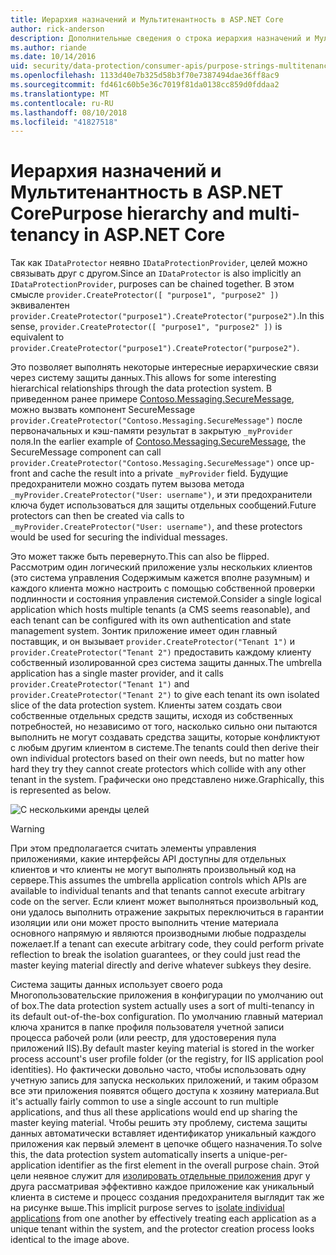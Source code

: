 ```yaml
---
title: Иерархия назначений и Мультитенантность в ASP.NET Core
author: rick-anderson
description: Дополнительные сведения о строка иерархия назначений и Мультитенантность по отношению к API защиты данных ASP.NET Core.
ms.author: riande
ms.date: 10/14/2016
uid: security/data-protection/consumer-apis/purpose-strings-multitenancy
ms.openlocfilehash: 1133d40e7b325d58b3f70e7387494dae36ff8ac9
ms.sourcegitcommit: fd461c60b5e36c7019f81da0138cc859d0fddaa2
ms.translationtype: MT
ms.contentlocale: ru-RU
ms.lasthandoff: 08/10/2018
ms.locfileid: "41827518"
---
```

# <a name="purpose-hierarchy-and-multi-tenancy-in-aspnet-core"></a><span data-ttu-id="788d8-103">Иерархия назначений и Мультитенантность в ASP.NET Core</span><span class="sxs-lookup"><span data-stu-id="788d8-103">Purpose hierarchy and multi-tenancy in ASP.NET Core</span></span>

<span data-ttu-id="788d8-104">Так как `IDataProtector` неявно `IDataProtectionProvider`, целей можно связывать друг с другом.</span><span class="sxs-lookup"><span data-stu-id="788d8-104">Since an `IDataProtector` is also implicitly an `IDataProtectionProvider`, purposes can be chained together.</span></span> <span data-ttu-id="788d8-105">В этом смысле `provider.CreateProtector([ "purpose1", "purpose2" ])` эквивалентен `provider.CreateProtector("purpose1").CreateProtector("purpose2")`.</span><span class="sxs-lookup"><span data-stu-id="788d8-105">In this sense, `provider.CreateProtector([ "purpose1", "purpose2" ])` is equivalent to `provider.CreateProtector("purpose1").CreateProtector("purpose2")`.</span></span>

<span data-ttu-id="788d8-106">Это позволяет выполнять некоторые интересные иерархические связи через систему защиты данных.</span><span class="sxs-lookup"><span data-stu-id="788d8-106">This allows for some interesting hierarchical relationships through the data protection system.</span></span> <span data-ttu-id="788d8-107">В приведенном ранее примере [Contoso.Messaging.SecureMessage](xref:security/data-protection/consumer-apis/purpose-strings#data-protection-contoso-purpose), можно вызвать компонент SecureMessage `provider.CreateProtector("Contoso.Messaging.SecureMessage")` после первоначальных и кэш-памяти результат в закрытую `_myProvider` поля.</span><span class="sxs-lookup"><span data-stu-id="788d8-107">In the earlier example of [Contoso.Messaging.SecureMessage](xref:security/data-protection/consumer-apis/purpose-strings#data-protection-contoso-purpose), the SecureMessage component can call `provider.CreateProtector("Contoso.Messaging.SecureMessage")` once up-front and cache the result into a private `_myProvider` field.</span></span> <span data-ttu-id="788d8-108">Будущие предохранители можно создать путем вызова метода `_myProvider.CreateProtector("User: username")`, и эти предохранители ключа будет использоваться для защиты отдельных сообщений.</span><span class="sxs-lookup"><span data-stu-id="788d8-108">Future protectors can then be created via calls to `_myProvider.CreateProtector("User: username")`, and these protectors would be used for securing the individual messages.</span></span>

<span data-ttu-id="788d8-109">Это может также быть перевернуто.</span><span class="sxs-lookup"><span data-stu-id="788d8-109">This can also be flipped.</span></span> <span data-ttu-id="788d8-110">Рассмотрим один логический приложение узлы нескольких клиентов (это система управления Содержимым кажется вполне разумным) и каждого клиента можно настроить с помощью собственной проверки подлинности и состояния управления системой.</span><span class="sxs-lookup"><span data-stu-id="788d8-110">Consider a single logical application which hosts multiple tenants (a CMS seems reasonable), and each tenant can be configured with its own authentication and state management system.</span></span> <span data-ttu-id="788d8-111">Зонтик приложение имеет один главный поставщик, и он вызывает `provider.CreateProtector("Tenant 1")` и `provider.CreateProtector("Tenant 2")` предоставить каждому клиенту собственный изолированной срез система защиты данных.</span><span class="sxs-lookup"><span data-stu-id="788d8-111">The umbrella application has a single master provider, and it calls `provider.CreateProtector("Tenant 1")` and `provider.CreateProtector("Tenant 2")` to give each tenant its own isolated slice of the data protection system.</span></span> <span data-ttu-id="788d8-112">Клиенты затем создать свои собственные отдельных средств защиты, исходя из собственных потребностей, но независимо от того, насколько сильно они пытаются выполнить не могут создавать средства защиты, которые конфликтуют с любым другим клиентом в системе.</span><span class="sxs-lookup"><span data-stu-id="788d8-112">The tenants could then derive their own individual protectors based on their own needs, but no matter how hard they try they cannot create protectors which collide with any other tenant in the system.</span></span> <span data-ttu-id="788d8-113">Графически оно представлено ниже.</span><span class="sxs-lookup"><span data-stu-id="788d8-113">Graphically, this is represented as below.</span></span>

![С несколькими аренды целей](purpose-strings-multitenancy/_static/purposes-multi-tenancy.png)

>[!WARNING]
> <span data-ttu-id="788d8-115">При этом предполагается считать элементы управления приложениями, какие интерфейсы API доступны для отдельных клиентов и что клиенты не могут выполнять произвольный код на сервере.</span><span class="sxs-lookup"><span data-stu-id="788d8-115">This assumes the umbrella application controls which APIs are available to individual tenants and that tenants cannot execute arbitrary code on the server.</span></span> <span data-ttu-id="788d8-116">Если клиент может выполняться произвольный код, они удалось выполнить отражение закрытых переключиться в гарантии изоляции или они может просто выполнить чтение материала основного напрямую и являются производными любые подразделы пожелает.</span><span class="sxs-lookup"><span data-stu-id="788d8-116">If a tenant can execute arbitrary code, they could perform private reflection to break the isolation guarantees, or they could just read the master keying material directly and derive whatever subkeys they desire.</span></span>

<span data-ttu-id="788d8-117">Система защиты данных использует своего рода Многопользовательские приложения в конфигурации по умолчанию out of box.</span><span class="sxs-lookup"><span data-stu-id="788d8-117">The data protection system actually uses a sort of multi-tenancy in its default out-of-the-box configuration.</span></span> <span data-ttu-id="788d8-118">По умолчанию главный материал ключа хранится в папке профиля пользователя учетной записи процесса рабочей роли (или реестр, для удостоверения пула приложений IIS).</span><span class="sxs-lookup"><span data-stu-id="788d8-118">By default master keying material is stored in the worker process account's user profile folder (or the registry, for IIS application pool identities).</span></span> <span data-ttu-id="788d8-119">Но фактически довольно часто, чтобы использовать одну учетную запись для запуска нескольких приложений, и таким образом все эти приложения появятся общего доступа к хозяину материала.</span><span class="sxs-lookup"><span data-stu-id="788d8-119">But it's actually fairly common to use a single account to run multiple applications, and thus all these applications would end up sharing the master keying material.</span></span> <span data-ttu-id="788d8-120">Чтобы решить эту проблему, система защиты данных автоматически вставляет идентификатор уникальный каждого приложения как первый элемент в цепочке общего назначения.</span><span class="sxs-lookup"><span data-stu-id="788d8-120">To solve this, the data protection system automatically inserts a unique-per-application identifier as the first element in the overall purpose chain.</span></span> <span data-ttu-id="788d8-121">Этой цели неявное служит для [изолировать отдельные приложения](xref:security/data-protection/configuration/overview#per-application-isolation) друг у друга рассматривая эффективно каждое приложение как уникальный клиента в системе и процесс создания предохранителя выглядит так же на рисунке выше.</span><span class="sxs-lookup"><span data-stu-id="788d8-121">This implicit purpose serves to [isolate individual applications](xref:security/data-protection/configuration/overview#per-application-isolation) from one another by effectively treating each application as a unique tenant within the system, and the protector creation process looks identical to the image above.</span></span>
